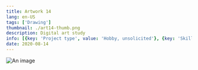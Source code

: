 ```yaml
---
title: Artwork 14
lang: en-US
tags: ['Drawing']
thumbnail: ./art14-thumb.png
description: Digital art study
info: [{key: 'Project type', value: 'Hobby, unsolicited'}, {key: 'Skills', value: ['Painting', 'Procreate']}, {key: 'Media', value: 'Mixed media'}]
date: 2020-08-14
---
```

![An image](/art14.jpg)
